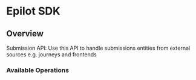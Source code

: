 # Epilot SDK


## Overview

Submission API: Use this API to handle submissions entities from external sources e.g. journeys and frontends


### Available Operations


